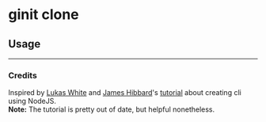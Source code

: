 # ginit clone

## Usage

---

### Credits

Inspired by [Lukas White](https://lukaswhite.com) and [James Hibbard](https://github.com/jameshibbard)'s [tutorial](https://sitepoint.com/javascript-command-line-interface-cli-node-js) about creating cli using NodeJS.<br>
**Note:** The tutorial is pretty out of date, but helpful nonetheless.
